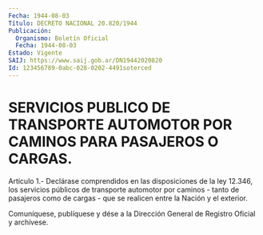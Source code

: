 ```yaml
---
Fecha: 1944-08-03
Título: DECRETO NACIONAL 20.820/1944
Publicación:
  Organismo: Boletín Oficial
  Fecha: 1944-08-03
Estado: Vigente
SAIJ: https://www.saij.gob.ar/DN19442020820
Id: 123456789-0abc-028-0202-4491soterced
---
```

# SERVICIOS PUBLICO DE TRANSPORTE AUTOMOTOR POR CAMINOS PARA PASAJEROS O CARGAS.

<a id="1"></a>
Artículo 1.- Declárase comprendidos en las disposiciones de la ley 12.346,  los  servicios  públicos  de  transporte automotor por caminos  -  tanto de pasajeros como de cargas  -  que  se  realicen entre la Nación y el exterior.

<a id="2"></a>
Comuníquese,  publíquese  y  dése  a  la  Dirección General de Registro Oficial y archívese.